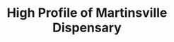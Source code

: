 ---
title: "High Profile of Martinsville Dispensary"
url: /martinsville/high-profile-of-martinsville-dispensary/
shop: cannabis
---